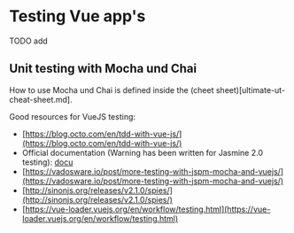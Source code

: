# Testing Vue app's

TODO add

## Unit testing with Mocha und Chai
How to use Mocha und Chai is defined inside the (cheet sheet)[ultimate-ut-cheat-sheet.md].

Good resources for VueJS testing:
- [https://blog.octo.com/en/tdd-with-vue-js/](https://blog.octo.com/en/tdd-with-vue-js/)
- Official documentation (Warning has been written for Jasmine 2.0 testing): [docu](https://vuejs.org/v2/guide/unit-testing.html)
- [https://vadosware.io/post/more-testing-with-jspm-mocha-and-vuejs/](https://vadosware.io/post/more-testing-with-jspm-mocha-and-vuejs/)
- [http://sinonjs.org/releases/v2.1.0/spies/](http://sinonjs.org/releases/v2.1.0/spies/)
- [https://vue-loader.vuejs.org/en/workflow/testing.html](https://vue-loader.vuejs.org/en/workflow/testing.html)
